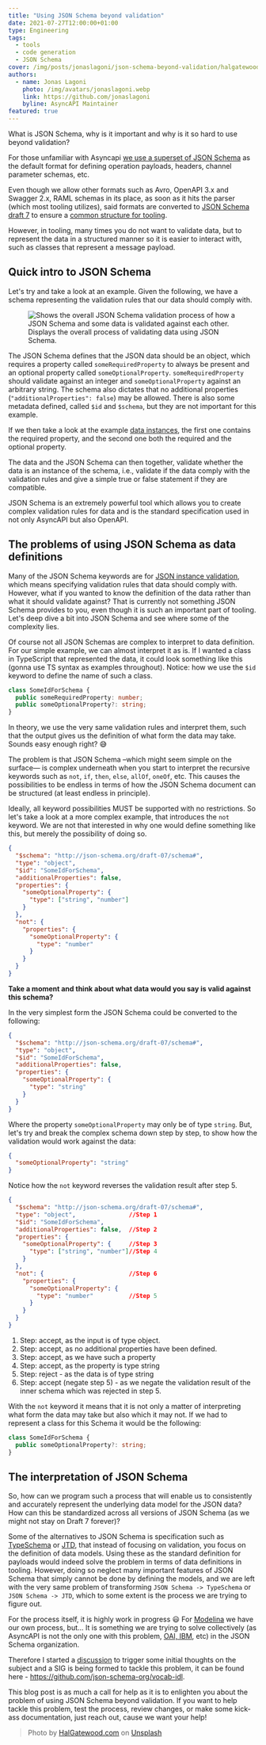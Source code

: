 ```yaml
---
title: "Using JSON Schema beyond validation"
date: 2021-07-27T12:00:00+01:00
type: Engineering
tags:
  - tools
  - code generation
  - JSON Schema
cover: /img/posts/jonaslagoni/json-schema-beyond-validation/halgatewood-com-QM9yzAoX-GQ-unsplash.webp
authors:
  - name: Jonas Lagoni
    photo: /img/avatars/jonaslagoni.webp
    link: https://github.com/jonaslagoni
    byline: AsyncAPI Maintainer
featured: true
---
```


What is JSON Schema, why is it important and why is it so hard to use beyond validation? 

For those unfamiliar with Asyncapi [we use a superset of JSON Schema](https://www.asyncapi.com/docs/specifications/2.0.0#schemaObject) as the default format for defining operation payloads, headers, channel parameter schemas, etc.

Even though we allow other formats such as Avro, OpenAPI 3.x and Swagger 2.x, RAML schemas in its place, as soon as it hits the parser (which most tooling utilizes), said formats are converted to [JSON Schema draft 7](https://json-schema.org/specification-links.html#draft-7) to ensure a [common structure for tooling](https://github.com/asyncapi/parser-js/blob/826b36922260254ba23d162cda309fc72f552c49/lib/models/message.js#L20). 

However, in tooling, many times you do not want to validate data, but to represent the data in a structured manner so it is easier to interact with, such as classes that represent a message payload.

## Quick intro to JSON Schema

Let's try and take a look at an example. Given the following, we have a schema representing the validation rules that our data should comply with. 

<figure>
  <img src="../img/posts/jonaslagoni/json-schema-beyond-validation/json-schema-process.webp" title="JSON Schema validation process" alt="Shows the overall JSON Schema validation process of how a JSON Schema and some data is validated against each other."/>
  <figcaption className="text-center text-gray-400 text-sm">Displays the overall process of validating data using JSON Schema.</figcaption>
</figure>

The JSON Schema defines that the JSON data should be an object, which requires a property called `someRequiredProperty` to always be present and an optional property called `someOptionalProperty`. `someRequiredProperty` should validate against an integer and `someOptionalProperty` against an arbitrary string. The schema also dictates that no additional properties (`"additionalProperties": false`) may be allowed. There is also some metadata defined, called `$id` and `$schema`, but they are not important for this example.

If we then take a look at the example [data instances](https://datatracker.ietf.org/doc/html/draft-handrews-json-schema-01#section-4.2), the first one contains the required property, and the second one both the required and the optional property.

The data and the JSON Schema can then together, validate whether the data is an instance of the schema, i.e., validate if the data comply with the validation rules and give a simple true or false statement if they are compatible.

JSON Schema is an extremely powerful tool which allows you to create complex validation rules for data and is the standard specification used in not only AsyncAPI but also OpenAPI.

## The problems of using JSON Schema as data definitions

Many of the JSON Schema keywords are for [JSON instance validation](https://datatracker.ietf.org/doc/html/draft-handrews-json-schema-validation-01), which means specifying validation rules that data should comply with. However, what if you wanted to know the definition of the data rather than what it should validate against? That is currently not something JSON Schema provides to you, even though it is such an important part of tooling. Let's deep dive a bit into JSON Schema and see where some of the complexity lies.

Of course not all JSON Schemas are complex to interpret to data definition. For our simple example, we can almost interpret it as is. If I wanted a class in TypeScript that represented the data, it could look something like this (gonna use TS syntax as examples throughout). Notice: how we use the `$id` keyword to define the name of such a class.

```ts
class SomeIdForSchema {
  public someRequiredProperty: number;
  public someOptionalProperty?: string;
}
```

In theory, we use the very same validation rules and interpret them, such that the output gives us the definition of what form the data may take. Sounds easy enough right? :sweat_smile:

The problem is that JSON Schema –which might seem simple on the surface— is complex underneath when you start to interpret the recursive keywords such as `not`, `if`, `then`, `else`, `allOf`, `oneOf`, etc. This causes the possibilities to be endless in terms of how the JSON Schema document can be structured (at least endless in principle).

Ideally, all keyword possibilities MUST be supported with no restrictions. So let's take a look at a more complex example, that introduces the `not` keyword. We are not that interested in why one would define something like this, but merely the possibility of doing so.

```json
{
  "$schema": "http://json-schema.org/draft-07/schema#",
  "type": "object",
  "$id": "SomeIdForSchema",
  "additionalProperties": false,
  "properties": {
    "someOptionalProperty": {
      "type": ["string", "number"]
    } 
  },
  "not": {
    "properties": {
      "someOptionalProperty": {
        "type": "number"
      } 
    }
  }
}
```
**Take a moment and think about what data would you say is valid against this schema?**

In the very simplest form the JSON Schema could be converted to the following:
```json
{
  "$schema": "http://json-schema.org/draft-07/schema#",
  "type": "object",
  "$id": "SomeIdForSchema",
  "additionalProperties": false,
  "properties": {
    "someOptionalProperty": {
      "type": "string"
    } 
  }
}
```
Where the property `someOptionalProperty` may only be of type `string`. But, let's try and break the complex schema down step by step, to show how the validation would work against the data:
```json
{
  "someOptionalProperty": "string"
}
```
Notice how the `not` keyword reverses the validation result after step 5.
```json
{
  "$schema": "http://json-schema.org/draft-07/schema#", 
  "type": "object",               //Step 1 
  "$id": "SomeIdForSchema", 
  "additionalProperties": false,  //Step 2 
  "properties": { 
    "someOptionalProperty": {     //Step 3
      "type": ["string", "number"]//Step 4
    } 
  },
  "not": {                        //Step 6
    "properties": {
      "someOptionalProperty": { 
        "type": "number"          //Step 5
      } 
    }
  }
}
```

1. Step: accept, as the input is of type object.
2. Step: accept, as no additional properties have been defined.
3. Step: accept, as we have such a property
4. Step: accept, as the property is type string
5. Step: reject - as the data is of type string
6. Step: accept (negate step 5) - as we negate the validation result of the inner schema which was rejected in step 5. 

With the `not` keyword it means that it is not only a matter of interpreting what form the data may take but also which it may not. If we had to represent a class for this Schema it would be the following:
```ts
class SomeIdForSchema {
  public someOptionalProperty?: string;
}
``` 
## The interpretation of JSON Schema

So, how can we program such a process that will enable us to consistently and accurately represent the underlying data model for the JSON data? How can this be standardized across all versions of JSON Schema (as we might not stay on Draft 7 forever)? 

Some of the alternatives to JSON Schema is specification such as [TypeSchema](https://typeschema.org/) or [JTD](https://datatracker.ietf.org/doc/html/rfc8927), that instead of focusing on validation, you focus on the definition of data models. Using these as the standard definition for payloads would indeed solve the problem in terms of data definitions in tooling. However, doing so neglect many important features of JSON Schema that simply cannot be done by defining the models, and we are left with the very same problem of transforming `JSON Schema -> TypeSchema` or `JSON Schema -> JTD`, which to some extent is the process we are trying to figure out.

For the process itself, it is highly work in progress :smiley: For [Modelina](github.com/asyncapi/modelina) we have our own process, but... It is something we are trying to solve collectively (as AsyncAPI is not the only one with this problem, [OAI, IBM](https://github.com/OAI/OpenAPI-Specification/issues/2542), etc) in the JSON Schema organization. 

Therefore I started a [discussion](https://github.com/json-schema-org/community/discussions/18) to trigger some initial thoughts on the subject and a SIG is being formed to tackle this problem, it can be found here - https://github.com/json-schema-org/vocab-idl.

This blog post is as much a call for help as it is to enlighten you about the problem of using JSON Schema beyond validation. If you want to help tackle this problem, test the process, review changes, or make some kick-ass documentation, just reach out, cause we want your help! 

> Photo by <a href="https://unsplash.com/@halacious?utm_source=unsplash&utm_medium=referral&utm_content=creditCopyText">HalGatewood.com</a> on <a href="https://unsplash.com/s/photos/cable?utm_source=unsplash&utm_medium=referral&utm_content=creditCopyText">Unsplash</a>
  
